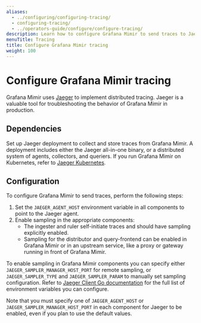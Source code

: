 ```yaml
---
aliases:
  - ../configuring/configuring-tracing/
  - configuring-tracing/
  - ../operators-guide/configure/configure-tracing/
description: Learn how to configure Grafana Mimir to send traces to Jaeger.
menuTitle: Tracing
title: Configure Grafana Mimir tracing
weight: 100
---
```


# Configure Grafana Mimir tracing

Grafana Mimir uses [Jaeger](https://www.jaegertracing.io/) to implement distributed
tracing. Jaeger is a valuable tool for troubleshooting the behavior of
Grafana Mimir in production.

## Dependencies

Set up Jaeger deployment to collect and store traces from Grafana Mimir. A
deployment includes either the Jaeger all-in-one binary, or a distributed
system of agents, collectors, and queriers. If you run Grafana Mimir on Kubernetes, refer to [Jaeger
Kubernetes](https://github.com/jaegertracing/jaeger-kubernetes).

## Configuration

To configure Grafana Mimir to send traces, perform the following steps:

1. Set the `JAEGER_AGENT_HOST` environment variable in all components to point
   to the Jaeger agent.
1. Enable sampling in the appropriate components:
   - The ingester and ruler self-initiate traces and should have sampling
     explicitly enabled.
   - Sampling for the distributor and query-frontend can be enabled in Grafana Mimir
     or in an upstream service, like a proxy or gateway running in front of Grafana Mimir.

To enable sampling in Grafana Mimir components you can specify either
`JAEGER_SAMPLER_MANAGER_HOST_PORT` for remote sampling, or
`JAEGER_SAMPLER_TYPE` and `JAEGER_SAMPLER_PARAM` to manually set sampling
configuration. Refer to [Jaeger Client Go
documentation](https://github.com/jaegertracing/jaeger-client-go#environment-variables)
for the full list of environment variables you can configure.

Note that you must specify one of `JAEGER_AGENT_HOST` or
`JAEGER_SAMPLER_MANAGER_HOST_PORT` in each component for Jaeger to be enabled,
even if you plan to use the default values.
